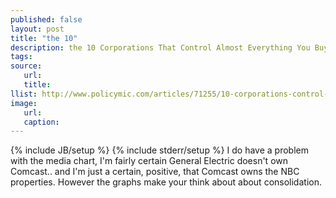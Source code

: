 ```yaml
---
published: false
layout: post
title: "the 10"
description: the 10 Corporations That Control Almost Everything You Buy 
tags:
source:
   url:
   title:
llist: http://www.policymic.com/articles/71255/10-corporations-control-almost-everything-you-buy-this-chart-shows-how
image:
   url:
   caption:
---
```

{% include JB/setup %}
{% include stderr/setup %}
I do have a problem with the media chart, I'm fairly certain General Electric doesn't own Comcast.. and I'm just a certain, positive, that Comcast owns the NBC properties. However the graphs make your think about about consolidation.